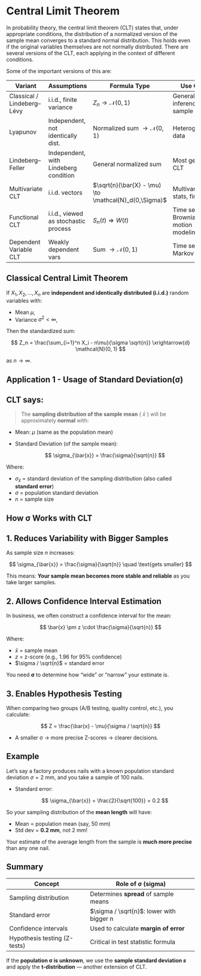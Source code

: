 # Central Limit Theorem

In probability theory, the central limit theorem (CLT) states that, under appropriate conditions, the distribution of a normalized version of the sample mean converges to a standard normal distribution. This holds even if the original variables themselves are not normally distributed. There are several versions of the CLT, each applying in the context of different conditions.

Some of the important versions of this are:

| Variant                    | Assumptions                           | Formula Type                                          | Use Case                              |
| -------------------------- | ------------------------------------- | ----------------------------------------------------- | ------------------------------------- |
| Classical / Lindeberg–Lévy | i.i.d., finite variance               | $Z_n \to \mathcal{N}(0,1)$                            | General inference, sample mean        |
| Lyapunov                   | Independent, not identically dist.    | Normalized sum $\to \mathcal{N}(0,1)$                 | Heterogeneous data                    |
| Lindeberg–Feller           | Independent, with Lindeberg condition | General normalized sum                                | Most general CLT                      |
| Multivariate CLT           | i.i.d. vectors                        | $\sqrt{n}(\bar{X} - \mu) \to \mathcal{N}_d(0,\Sigma)$ | Multivariate stats, finance           |
| Functional CLT             | i.i.d., viewed as stochastic process  | $S_n(t) \Rightarrow W(t)$                             | Time series, Brownian motion modeling |
| Dependent Variable CLT     | Weakly dependent vars                 | Sum $\to \mathcal{N}(0,1)$                            | Time series, Markov chains            |

## Classical Central Limit Theorem

If $X_1, X_2, ..., X_n$ are **independent and identically distributed (i.i.d.)** random variables with:

* Mean $\mu$,
* Variance $\sigma^2 < \infty$,

Then the standardized sum:

$$
Z_n = \frac{\sum_{i=1}^n X_i - n\mu}{\sigma \sqrt{n}} \xrightarrow{d} \mathcal{N}(0, 1)
$$

as $n \to \infty$.

## Application 1 - Usage of Standard Deviation(σ)

## CLT says:

> The **sampling distribution of the sample mean** ( $\bar{x}$ ) will be approximately **normal** with:

* Mean: $\mu$ (same as the population mean)
* Standard Deviation (of the sample mean):

  $$
  \sigma_{\bar{x}} = \frac{\sigma}{\sqrt{n}}
  $$

Where:

* $\sigma_{\bar{x}}$ = standard deviation of the sampling distribution (also called **standard error**)
* $\sigma$ = population standard deviation
* $n$ = sample size

## How σ Works with CLT

## 1. **Reduces Variability with Bigger Samples**

As sample size $n$ increases:

$$
\sigma_{\bar{x}} = \frac{\sigma}{\sqrt{n}} \quad \text{gets smaller}
$$

This means: **Your sample mean becomes more stable and reliable** as you take larger samples.

## 2. **Allows Confidence Interval Estimation**

In business, we often construct a confidence interval for the mean:

$$
\bar{x} \pm z \cdot \frac{\sigma}{\sqrt{n}}
$$

Where:

* $\bar{x}$ = sample mean
* $z$ = z-score (e.g., 1.96 for 95% confidence)
* $\sigma / \sqrt{n}$ = standard error

You need **σ** to determine how “wide” or “narrow” your estimate is.

## 3. **Enables Hypothesis Testing**

When comparing two groups (A/B testing, quality control, etc.), you calculate:

$$
Z = \frac{\bar{x} - \mu}{\sigma / \sqrt{n}}
$$

* A smaller σ → more precise Z-scores → clearer decisions.

## Example

Let’s say a factory produces nails with a known population standard deviation $\sigma = 2 \text{ mm}$, and you take a sample of 100 nails.

* Standard error:

  $$
  \sigma_{\bar{x}} = \frac{2}{\sqrt{100}} = 0.2
  $$

So your sampling distribution of the **mean length** will have:

* Mean = population mean (say, 50 mm)
* Std dev = **0.2 mm**, not 2 mm!

Your estimate of the average length from the sample is **much more precise** than any one nail.

## Summary

| Concept                      | Role of σ (sigma)                        |
| ---------------------------- | ---------------------------------------- |
| Sampling distribution        | Determines **spread** of sample means    |
| Standard error               | $\sigma / \sqrt{n}$: lower with bigger n |
| Confidence intervals         | Used to calculate **margin of error**    |
| Hypothesis testing (Z-tests) | Critical in test statistic formula       |

If the **population σ is unknown**, we use the **sample standard deviation $s$** and apply the **t-distribution** — another extension of CLT.
